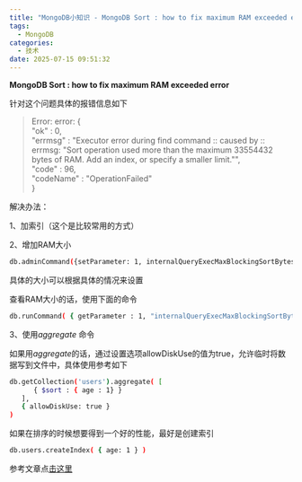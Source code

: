 ```yaml
---
title: "MongoDB小知识 - MongoDB Sort : how to fix maximum RAM exceeded error"
tags:
  - MongoDB
categories:
  - 技术
date: 2025-07-15 09:51:32
---
```


**MongoDB Sort : how to fix maximum RAM exceeded error**

针对这个问题具体的报错信息如下

> Error: error: {  
> "ok" : 0,  
> "errmsg" : "Executor error during find command :: caused by :: errmsg: \"Sort operation used more than the maximum 33554432 bytes of RAM. Add an index, or specify a smaller limit.\"",  
> "code" : 96,  
> "codeName" : "OperationFailed"  
> }

解决办法：

1、加索引（这个是比较常用的方式）

2、增加RAM大小

```bash
db.adminCommand({setParameter: 1, internalQueryExecMaxBlockingSortBytes: 335544320})
```

具体的大小可以根据具体的情况来设置

查看RAM大小的话，使用下面的命令

```bash
db.runCommand( { getParameter : 1, "internalQueryExecMaxBlockingSortBytes" : 1 } )
```

3、使用*aggregate* 命令

如果用*aggregate*的话，通过设置选项allowDiskUse的值为true，允许临时将数据写到文件中，具体使用参考如下

```bash
db.getCollection('users').aggregate( [
      { $sort : { age : 1} }
   ],
   { allowDiskUse: true }
)
```

如果在排序的时候想要得到一个好的性能，最好是创建索引

```bash
db.users.createIndex( { age: 1 } )
```

参考文章点[击这里](https://developerslogblog.wordpress.com/2019/11/27/mongodb-sort-how-to-fix-maximum-ram-exceeded-error/)

